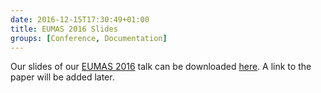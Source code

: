 ```yaml
---
date: 2016-12-15T17:30:49+01:00
title: EUMAS 2016 Slides
groups: [Conference, Documentation]
---
```

Our slides of our [EUMAS 2016](eumas-at2016.webs.upv.es/EUMAS2016.html) talk <!--more--> can be downloaded [here](/talks/2016-eumas-slides.pdf). A link to the paper will be added later.
